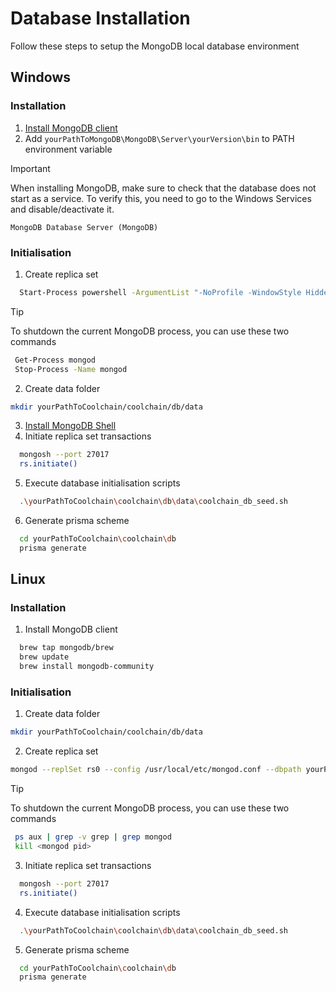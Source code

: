 # Database Installation

Follow these steps to setup the MongoDB local database environment

## Windows

### Installation

1. [Install MongoDB client](https://www.mongodb.com/docs/manual/tutorial/install-mongodb-on-windows/#install-mongodb-community-edition-on-windows)
2. Add `yourPathToMongoDB\MongoDB\Server\yourVersion\bin` to PATH environment variable

> [!IMPORTANT]
>
> When installing MongoDB, make sure to check that the database does not start as a service. To verify this, you need to
> go to the Windows Services and disable/deactivate it.
>
>`MongoDB Database Server (MongoDB)`

### Initialisation

1. Create replica set

```bash
  Start-Process powershell -ArgumentList "-NoProfile -WindowStyle Hidden -Command `"mongod.exe --replSet rs0 --dbpath 'yourPathToCoolchain\coolchain\db\data' --port 27017 --bind_ip_all`""
```

> [!TIP]
>
> To shutdown the current MongoDB process, you can use these two commands
>
>```bash
>  Get-Process mongod
>  Stop-Process -Name mongod
>```

2. Create data folder

```bash
mkdir yourPathToCoolchain/coolchain/db/data
```

3. [Install MongoDB Shell](https://www.mongodb.com/try/download/shell)
4. Initiate replica set transactions

```bash
  mongosh --port 27017
  rs.initiate()
```

5. Execute database initialisation scripts

```bash
  .\yourPathToCoolchain\coolchain\db\data\coolchain_db_seed.sh
```

6. Generate prisma scheme

```bash
  cd yourPathToCoolchain\coolchain\db
  prisma generate
```

## Linux

### Installation

1. Install MongoDB client

```bash
  brew tap mongodb/brew
  brew update
  brew install mongodb-community
```
### Initialisation

1. Create data folder

```bash
mkdir yourPathToCoolchain/coolchain/db/data
```

2. Create replica set

```bash
mongod --replSet rs0 --config /usr/local/etc/mongod.conf --dbpath yourPathToCoolchain/coolchain/db/data --port 27017 --bind_ip_all --fork
```
> [!TIP]
>
> To shutdown the current MongoDB process, you can use these two commands
>
>```bash
>  ps aux | grep -v grep | grep mongod
>  kill <mongod pid>
>```

3. Initiate replica set transactions

```bash
  mongosh --port 27017
  rs.initiate()
```

4. Execute database initialisation scripts

```bash
  .\yourPathToCoolchain\coolchain\db\data\coolchain_db_seed.sh
```

5. Generate prisma scheme

```bash
  cd yourPathToCoolchain\coolchain\db
  prisma generate
```